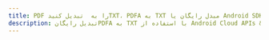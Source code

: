 ---title: PDF را به  تبدیل کنیدTXT، PDFA به TXT مبدل رایگان یا Android SDKdescription: تبدیل رایگانPDFA به TXT با استفاده از Android Cloud APIs & SDK همچنین اسناد PDF را در Cloud ایجاد، ویرایش و رندر کنید.---